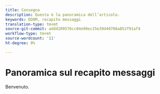 ```yaml
---
title: Consegna
description: Questa è la panoramica dell’articolo.
keywords: DDOM, recapito messaggi
translation-type: tm+mt
source-git-commit: add4209576cc04e99ec15e39d40706a852f91af4
workflow-type: tm+mt
source-wordcount: '11'
ht-degree: 0%

---
```



# Panoramica sul recapito messaggi

Benvenuto.

<!--
This is the landing page of the user guide. It should be the first list item in the TOC.md file.

See other user landing pages to get ideas.
-->
